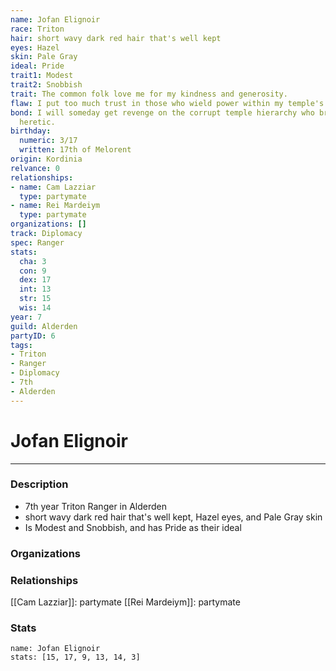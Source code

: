 ```yaml
---
name: Jofan Elignoir
race: Triton
hair: short wavy dark red hair that's well kept
eyes: Hazel
skin: Pale Gray
ideal: Pride
trait1: Modest
trait2: Snobbish
trait: The common folk love me for my kindness and generosity.
flaw: I put too much trust in those who wield power within my temple's hierarchy.
bond: I will someday get revenge on the corrupt temple hierarchy who branded me a
  heretic.
birthday:
  numeric: 3/17
  written: 17th of Melorent
origin: Kordinia
relvance: 0
relationships:
- name: Cam Lazziar
  type: partymate
- name: Rei Mardeiym
  type: partymate
organizations: []
track: Diplomacy
spec: Ranger
stats:
  cha: 3
  con: 9
  dex: 17
  int: 13
  str: 15
  wis: 14
year: 7
guild: Alderden
partyID: 6
tags:
- Triton
- Ranger
- Diplomacy
- 7th
- Alderden
---
```

# Jofan Elignoir
---
### Description
- 7th year Triton Ranger in Alderden
- short wavy dark red hair that's well kept, Hazel eyes, and Pale Gray skin
- Is Modest and Snobbish, and has Pride as their ideal

### Organizations
### Relationships
[[Cam Lazziar]]: partymate
[[Rei Mardeiym]]: partymate
### Stats
```statblock
name: Jofan Elignoir
stats: [15, 17, 9, 13, 14, 3]
```
